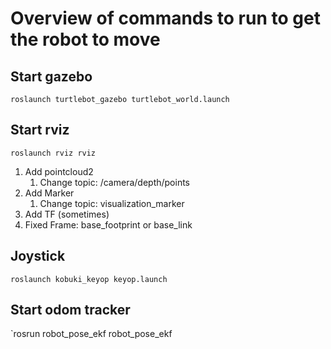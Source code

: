 # Overview of commands to run to get the robot to move 

## Start gazebo
`roslaunch turtlebot_gazebo turtlebot_world.launch`

## Start rviz
`roslaunch rviz rviz`

1. Add pointcloud2
    1. Change topic: /camera/depth/points
1. Add Marker 
    1. Change topic: visualization_marker
1. Add TF (sometimes)
1. Fixed Frame: base_footprint or base_link


## Joystick 
`roslaunch kobuki_keyop keyop.launch`

## Start odom tracker
`rosrun robot_pose_ekf robot_pose_ekf
